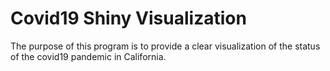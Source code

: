 # Covid19 Shiny Visualization
The purpose of this program is to provide a clear visualization of the status of
the covid19 pandemic in California.